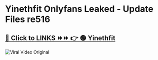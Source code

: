
 # Yinethfit Onlyfans Leaked - Update Files re516

## <h2><a href="https://clipsfans.com/Yinethfit&ref=git">🔗 Click to LINKS ⏩⏩ 👉 🟢 Yinethfit </a></h2>

<a href="https://clipsfans.com/Yinethfit&ref=git" rel="nofollow" data-target="animated-image.originalLink"><img src="https://i.ibb.co.com/xMMVF88/686577567.gif" alt="Viral Video Original" style="max-width: 100%; display: inline-block;" data-target="animated-image.originalImage"></a>

